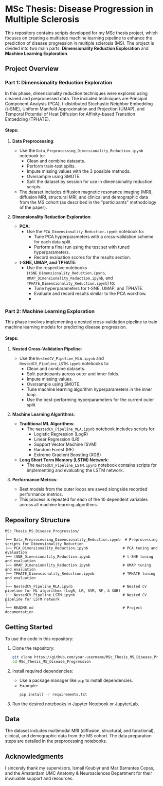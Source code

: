 # MSc Thesis: Disease Progression in Multiple Sclerosis  

This repository contains scripts developed for my MSc thesis project, which focuses on creating a multistep machine learning pipeline to enhance the prediction of disease progression in multiple sclerosis (MS). The project is divided into two main parts: **Dimensionality Reduction Exploration** and **Machine Learning Exploration**.  

## **Project Overview**  

### **Part 1: Dimensionality Reduction Exploration**  
In this phase, dimensionality reduction techniques were explored using cleaned and preprocessed data. The included techniques are Principal Component Analysis (PCA), t-distributed Stochastic Neighbor Embedding (t-SNE), Uniform Manifold Approximation and Projection (UMAP), and Temporal Potential of Heat Diffusion for Affinity-based Transition Embedding (TPHATE).  

#### **Steps**:  
1. **Data Preprocessing**:  
   - Use the `Data_Preprocessing_Dimensionality_Reduction.ipynb` notebook to:  
     - Clean and combine datasets.  
     - Perform train-test splits.  
     - Impute missing values with the 3 possible methods.  
     - Oversample using SMOTE.  
     - Split the dataset by session for use in dimensionality reduction scripts.  
   - The dataset includes diffusion magnetic resonance imaging (MRI), diffusion MRI, structural MRI, and clinical and demographic data from the MS cohort (as described in the "participants" methodology of the paper).  

2. **Dimensionality Reduction Exploration**:  
   - **PCA**:  
     - Use the `PCA_Dimensionality_Reduction.ipynb` notebook to:  
       - Tune PCA hyperparameters with a cross-validation scheme for each data split.  
       - Perform a final run using the test set with tuned hyperparameters.  
       - Record evaluation scores for the results section.  
   - **t-SNE, UMAP, and TPHATE**:  
     - Use the respective notebooks (`tSNE_Dimensionality_Reduction.ipynb`, `UMAP_Dimensionality_Reduction.ipynb`, and `TPHATE_Dimensionality_Reduction.ipynb`) to:  
       - Tune hyperparameters for t-SNE, UMAP, and TPHATE.  
       - Evaluate and record results similar to the PCA workflow.
       - 
### **Part 2: Machine Learning Exploration**  
This phase involves implementing a nested cross-validation pipeline to train machine learning models for predicting disease progression.  

#### **Steps**:  
1. **Nested Cross-Validation Pipeline**:  
   - Use the `NestedCV_Pipeline_MLA.ipynb` and `NestedCV_Pipeline_LSTM.ipynb` notebooks to:  
     - Clean and combine datasets.  
     - Split participants across outer and inner folds.  
     - Impute missing values.  
     - Oversample using SMOTE.  
     - Tune machine learning algorithm hyperparameters in the inner loop.  
     - Use the best-performing hyperparameters for the current outer split.  

2. **Machine Learning Algorithms**:  
   - **Traditional ML Algorithms**:  
     - The `NestedCV_Pipeline_MLA.ipynb` notebook includes scripts for:  
       - Logistic Regression (LogR) 
       - Linear Regression (LR)  
       - Support Vector Machine (SVM)
       - Random Forest (RF)
       - Extreme Gradient Boosting (XGB)
   - **Long Short Term Memory (LSTM) Network**:  
     - The `NestedCV_Pipeline_LSTM.ipynb` notebook contains scripts for implementing and evaluating the LSTM network.  

3. **Performance Metrics**:  
   - Best models from the outer loops are saved alongside recorded performance metrics.  
   - This process is repeated for each of the 10 dependent variables across all machine learning algorithms.  

## **Repository Structure**  
```
MSc_Thesis_MS_Disease_Progression/
│
├── Data_Preprocessing_Dimensionality_Reduction.ipynb  # Preprocessing scripts for Dimensionality Reduction
├── PCA_Dimensionality_Reduction.ipynb                # PCA tuning and evaluation
├── tSNE_Dimensionality_Reduction.ipynb               # t-SNE tuning and evaluation
├── UMAP_Dimensionality_Reduction.ipynb               # UMAP tuning and evaluation
├── TPHATE_Dimensionality_Reduction.ipynb             # TPHATE tuning and evaluation
│
├── NestedCV_Pipeline_MLA.ipynb                       # Nested CV pipeline for ML algorithms (LogR, LR, SVM, RF, & XGB)
├── NestedCV_Pipeline_LSTM.ipynb                      # Nested CV pipeline for LSTM network
│
└── README.md                                         # Project documentation
```

## **Getting Started**  
To use the code in this repository:  
1. Clone the repository:  
   ```bash
   git clone https://github.com/your-username/MSc_Thesis_MS_Disease_Progression.git
   cd MSc_Thesis_MS_Disease_Progression
   ```
   
3. Install required dependencies:  
   - Use a package manager like `pip` to install dependencies.  
   - Example:  
     ```bash
     pip install -r requirements.txt
     ```
     
4. Run the desired notebooks in Jupyter Notebook or JupyterLab.  

## **Data**  
The dataset includes multimodal MRI (diffusion, structural, and functional), clinical, and demographic data from the MS cohort. The data preparation steps are detailed in the preprocessing notebooks.  

## **Acknowledgments**  
I sincerely thank my supervisors, Ismail Koubiyr and Mar Barrantes Cepas, and the Amsterdam UMC Anatomy & Neurosciences Department for their invaluable support and resources.
